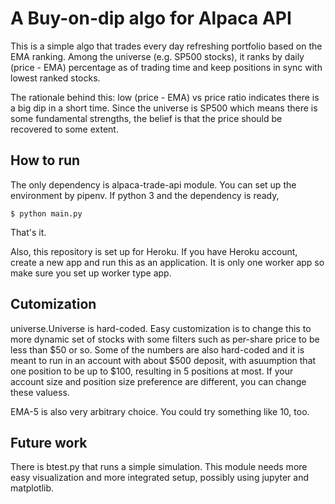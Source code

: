 # A Buy-on-dip algo for Alpaca API

This is a simple algo that trades every day refreshing portfolio based on the EMA ranking.
Among the universe (e.g. SP500 stocks), it ranks by daily (price - EMA) percentage as of
trading time and keep positions in sync with lowest ranked stocks.

The rationale behind this: low (price - EMA) vs price ratio indicates there is a big dip
in a short time. Since the universe is SP500 which means there is some fundamental strengths,
the belief is that the price should be recovered to some extent.

## How to run

The only dependency is alpaca-trade-api module.  You can set up the environment by
pipenv.  If python 3 and the dependency is ready,

```
$ python main.py
```

That's it.

Also, this repository is set up for Heroku.  If you have Heroku account, create a new
app and run this as an application. It is only one worker app so make sure you set up
worker type app.


## Cutomization

universe.Universe is hard-coded.  Easy customization is to change this to more dynamic
set of stocks with some filters such as per-share price to be less than $50 or so.
Some of the numbers are also hard-coded and it is meant to run in an account with about
$500 deposit, with asuumption that one position to be up to $100, resulting in 5 positions
at most.  If your account size and position size preference are different, you can
change these valuess.

EMA-5 is also very arbitrary choice.  You could try something like 10, too.

## Future work

There is btest.py that runs a simple simulation.  This module needs more easy visualization
and more integrated setup, possibly using jupyter and matplotlib.